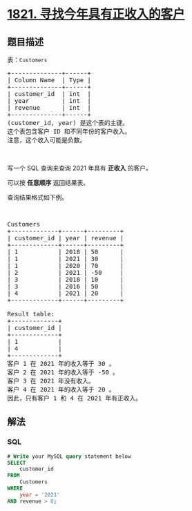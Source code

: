 # [1821. 寻找今年具有正收入的客户](https://leetcode.cn/problems/find-customers-with-positive-revenue-this-year)

## 题目描述

<p>表：<code>Customers</code></p>

<pre>
+--------------+------+
| Column Name  | Type |
+--------------+------+
| customer_id  | int  |
| year         | int  |
| revenue      | int  |
+--------------+------+
(customer_id, year) 是这个表的主键。
这个表包含客户 ID 和不同年份的客户收入。
注意，这个收入可能是负数。
</pre>

<p> </p>

<p>写一个 SQL 查询来查询 2021 年具有 <strong>正收入</strong> 的客户。</p>

<p>可以按 <strong>任意顺序</strong> 返回结果表。</p>

<p>查询结果格式如下例。</p>

<p> </p>

<pre>
Customers
+-------------+------+---------+
| customer_id | year | revenue |
+-------------+------+---------+
| 1           | 2018 | 50      |
| 1           | 2021 | 30      |
| 1           | 2020 | 70      |
| 2           | 2021 | -50     |
| 3           | 2018 | 10      |
| 3           | 2016 | 50      |
| 4           | 2021 | 20      |
+-------------+------+---------+

Result table:
+-------------+
| customer_id |
+-------------+
| 1           |
| 4           |
+-------------+
客户 1 在 2021 年的收入等于 30 。
客户 2 在 2021 年的收入等于 -50 。
客户 3 在 2021 年没有收入。
客户 4 在 2021 年的收入等于 20 。
因此，只有客户 1 和 4 在 2021 年有正收入。</pre>

## 解法

### **SQL**

```sql
# Write your MySQL query statement below
SELECT
    customer_id
FROM
    Customers
WHERE
    year = '2021'
AND revenue > 0;
```
